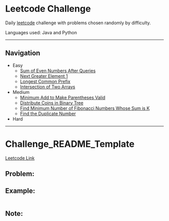 # Leetcode Challenge

Daily [leetcode](https://leetcode.com/problemset/all/) challenge with problems chosen randomly by difficulty.

Languages used: Java and Python

---

## Navigation

- Easy
    - [Sum of Even Numbers After Queries](Easy/SumOfEvenNumbersAfterQueries)
    - [Next Greater Element 1](Easy/NextGreaterElement1)
    - [Longest Common Prefix](Easy/LongestCommonPrefix)
    - [Intersection of Two Arrays](Easy/IntersectionOfTwoArrays)
- Medium
    - [Minimum Add to Make Parentheses Valid](Medium/MinimumAddtoMakeParenthesesValid)
    - [Distribute Coins in Binary Tree](Medium/DistributionCoinsInBinaryTree)
    - [Find Minimum Number of Fibonacci Numbers Whose Sum is K](Medium/FindMinNumFibNumSumK)
    - [Find the Duplicate Number](Medium/FindDuplicateNumber)
- Hard

---

# Challenge_README_Template
[Leetcode Link](#)

## Problem:



## Example:

```

```

## Note:
